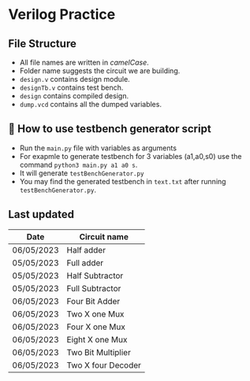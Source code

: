 # Verilog Practice

## File Structure

- All file names are written in _camelCase_.
- Folder name suggests the circuit we are building.
- `design.v` contains design module.
- `designTb.v` contains test bench.
- `design` contains compiled design.
- `dump.vcd` contains all the dumped variables.

## 🤔 How to use testbench generator script

- Run the `main.py` file with variables as arguments
- For exapmle to generate testbench for 3 variables (a1,a0,s0) use the command `python3 main.py a1 a0 s`.
- It will generate `testBenchGenerator.py`
- You may find the generated testbench in `text.txt` after running `testBenchGenerator.py`.

## Last updated

| Date       | Circuit name       |
| ---------- | ------------------ |
| 06/05/2023 | Half adder         |
| 05/05/2023 | Full adder         |
| 05/05/2023 | Half Subtractor    |
| 05/05/2023 | Full Subtractor    |
| 06/05/2023 | Four Bit Adder     |
| 06/05/2023 | Two X one Mux      |
| 06/05/2023 | Four X one Mux     |
| 06/05/2023 | Eight X one Mux    |
| 06/05/2023 | Two Bit Multiplier |
| 06/05/2023 | Two X four Decoder |
